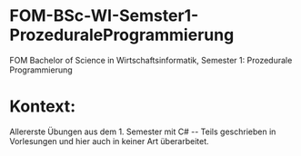 # FOM-BSc-WI-Semster1-ProzeduraleProgrammierung
FOM Bachelor of Science in Wirtschaftsinformatik, Semester 1: Prozedurale Programmierung

# Kontext: 
Allererste Übungen aus dem 1. Semester mit C# -- Teils geschrieben in Vorlesungen und hier auch in keiner Art überarbeitet. 
